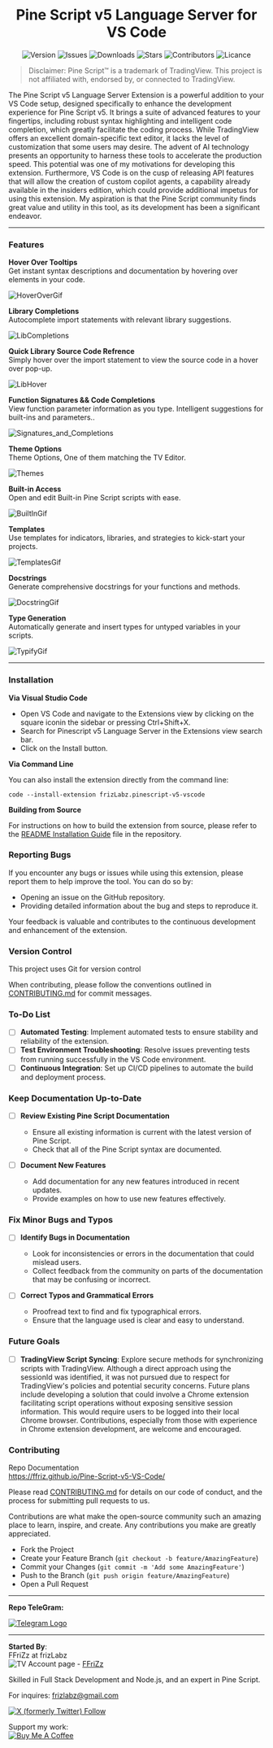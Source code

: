 
<h1 align="center">Pine Script v5 Language Server for VS Code</h1>

<p align="center">
  <a><img src="https://img.shields.io/github/package-json/v/FFriZ/Pine-Script-v5-VS-Code?color=green&style=flat-square" alt="Version"></a>
  <a><img src="https://img.shields.io/github/issues/FFriZ/Pine-Script-v5-VS-Code?style=flat-square" alt="Issues"></a>
  <a><img src="https://img.shields.io/visual-studio-marketplace/i/frizlabz.pinescript-v5-vscode?color=red&style=flat-square" alt="Downloads"></a>
  <a><img src="https://img.shields.io/github/stars/FFriZ/Pine-Script-v5-VS-Code?color=red&style=flat-square" alt="Stars"></a>
  <a><img src="https://img.shields.io/github/contributors/FFriZ/Pine-Script-v5-VS-Code?color=green&style=flat-square" alt="Contributors"></a>
  <a><img src="https://img.shields.io/github/license/FFriZ/Pine-Script-v5-VS-Code?style=flat-square" alt="Licance"></a>
</p>

> Disclaimer: Pine Script™ is a trademark of TradingView. This project is not affiliated with, endorsed by, or connected to TradingView.


The Pine Script v5 Language Server Extension is a powerful addition to your VS Code setup, designed specifically to enhance the development experience for Pine Script v5. It brings a suite of advanced features to your fingertips, including robust syntax highlighting and intelligent code completion, which greatly facilitate the coding process. While TradingView offers an excellent domain-specific text editor, it lacks the level of customization that some users may desire. The advent of AI technology presents an opportunity to harness these tools to accelerate the production speed. This potential was one of my motivations for developing this extension. Furthermore, VS Code is on the cusp of releasing API features that will allow the creation of custom copilot agents, a capability already available in the insiders edition, which could provide additional impetus for using this extension. My aspiration is that the Pine Script community finds great value and utility in this tool, as its development has been a significant endeavor.



***

### **Features**

**Hover Over Tooltips**  
Get instant syntax descriptions and documentation by hovering over elements in your code.  

![HoverOverGif](https://media.discordapp.net/attachments/1004112195707207683/1179807196897361940/HoverOverPinescript.gif?ex=657b2013&is=6568ab13&hm=f32d9ca8863d5d830252df7cebee16106c329c1bce7029eb5da9ccb451a96b66&=&width=757&height=279)

**Library Completions**  
Autocomplete import statements with relevant library suggestions.

![LibCompletions](https://cdn.discordapp.com/attachments/1004112195707207683/1181021260961034421/LibCompletion.gif?ex=657f8ac2&is=656d15c2&hm=a71b4eb7b5cc5d5408a186421623ff915431d1daee8d2e083a6328b12f92fbf2&)

**Quick Library Source Code Refrence**  
Simply hover over the import statement to view the source code in a hover over pop-up.

![LibHover](https://cdn.discordapp.com/attachments/1004112195707207683/1181022167878619197/LibHover.gif?ex=657f8b9b&is=656d169b&hm=07043670cb8462b34ff75f9e9141d43597733d59a885037f91080c444d78fa29&)

**Function Signatures && Code Completions**  
View function parameter information as you type. Intelligent suggestions for built-ins and parameters..

![Signatures_and_Completions](https://media.discordapp.net/attachments/1004112195707207683/1190801687527563345/signatureCompletions.gif?ex=65a31f7e&is=6590aa7e&hm=c61b886d7dae9175b5badf9f7bce3daced22d4587fa5b184c131693595706e1b&=&width=757&height=400)


**Theme Options**  
Theme Options, One of them matching the TV Editor.

![Themes](https://media.discordapp.net/attachments/1004112195707207683/1190800538338611333/pinethemes.gif?ex=65a31e6c&is=6590a96c&hm=d031eaf49673c4da4b4d4aa9a12d8deab596d8e17b395e90f730a76e204d3c6b&=&width=757&height=344)


**Built-in Access**  
Open and edit Built-in Pine Script scripts with ease.

![BuiltInGif](https://cdn.discordapp.com/attachments/1004112195707207683/1191840488773394582/buildinacess.gif?ex=65a6e6f3&is=659471f3&hm=60a0fed2f605dd535e0ec85a544962ffba617ad5c4de04910b3a324db2776a2c&)


**Templates**  
Use templates for indicators, libraries, and strategies to kick-start your projects.

![TemplatesGif](https://cdn.discordapp.com/attachments/1004112195707207683/1191840483220144138/templates.gif?ex=65a6e6f2&is=659471f2&hm=deb51d2989cfa145fcbb7d00a5ad71ff06d15e54ddf506191a9cdfe456e892fa&)

**Docstrings**  
Generate comprehensive docstrings for your functions and methods.  

![DocstringGif](https://cdn.discordapp.com/attachments/1004112195707207683/1179807196335317082/DocstringPinescript.gif?ex=657b2013&is=6568ab13&hm=b8af63f3cfcddcafb9af52a8d4c9123a34e8b41c277392eb860297a3278e5d58&)

**Type Generation**  
Automatically generate and insert types for untyped variables in your scripts.  

![TypifyGif](https://media.discordapp.net/attachments/1004112195707207683/1179807197451001856/TypifyPinescript.gif?ex=657b2013&is=6568ab13&hm=eb8256aa2ade68524f3a06c5dacb6e21c828466957c8e6f48c6746f0ede2d800&=&width=757&height=343)
***

### **Installation**
**Via Visual Studio Code**  
- Open VS Code and navigate to the Extensions view by clicking on the square iconin the sidebar or pressing Ctrl+Shift+X.
- Search for Pinescript v5 Language Server in the Extensions view search bar.
- Click on the Install button.

**Via Command Line**

You can also install the extension directly from the command line:
    
`code --install-extension frizLabz.pinescript-v5-vscode`

**Building from Source**

For instructions on how to build the extension from source, please refer to the [README Installation Guide](https://github.com/FFriZ/Pine-Script-v5-VS-Code/blob/main/README_INSTALLATION.md) file in the repository.


### **Reporting Bugs**
If you encounter any bugs or issues while using this extension, please report them to help improve the tool. You can do so by:

- Opening an issue on the GitHub repository.
- Providing detailed information about the bug and steps to reproduce it.  

Your feedback is valuable and contributes to the continuous development and enhancement of the extension.

### **Version Control**

This project uses Git for version control

When contributing, please follow the conventions outlined in [CONTRIBUTING.md](https://github.com/FFriZ/Pine-Script-v5-VS-Code/blob/main/CONTRIBUTING.md) for commit messages.


### **To-Do List**
 - [ ] **Automated Testing**: Implement automated tests to ensure stability and reliability of the extension.
 - [ ] **Test Environment Troubleshooting**: Resolve issues preventing tests from running successfully in the VS Code environment.
 - [ ] **Continuous Integration**: Set up CI/CD pipelines to automate the build and deployment process.

### Keep Documentation Up-to-Date
- [ ] **Review Existing Pine Script Documentation**
  - Ensure all existing information is current with the latest version of Pine Script.
  - Check that all of the Pine Script syntax are documented.

- [ ] **Document New Features**
  - Add documentation for any new features introduced in recent updates.
  - Provide examples on how to use new features effectively.

### **Fix Minor Bugs and Typos**
- [ ] **Identify Bugs in Documentation**
  - Look for inconsistencies or errors in the documentation that could mislead users.
  - Collect feedback from the community on parts of the documentation that may be confusing or incorrect.

- [ ] **Correct Typos and Grammatical Errors**
  - Proofread text to find and fix typographical errors.
  - Ensure that the language used is clear and easy to understand.

### **Future Goals**
 - [ ] **TradingView Script Syncing**: Explore secure methods for synchronizing scripts with TradingView. Although a direct approach using the sessionId was identified, it was not pursued due to respect for TradingView's policies and potential security concerns. Future plans include developing a solution that could involve a Chrome extension facilitating script operations without exposing sensitive session information. This would require users to be logged into their local Chrome browser. Contributions, especially from those with experience in Chrome extension development, are welcome and encouraged.


### **Contributing**

Repo Documentation  
https://ffriz.github.io/Pine-Script-v5-VS-Code/

Please read [CONTRIBUTING.md](https://github.com/FFriZ/Pine-Script-v5-VS-Code/blob/main/CONTRIBUTING.md) for details on our code of conduct, and the process for submitting pull requests to us.

Contributions are what make the open-source community such an amazing place to learn, inspire, and create. Any contributions you make are greatly appreciated.

- Fork the Project
- Create your Feature Branch (`git checkout -b feature/AmazingFeature`)
- Commit your Changes (`git commit -m 'Add some AmazingFeature'`)
- Push to the Branch (`git push origin feature/AmazingFeature`)
- Open a Pull Request


***

**Repo TeleGram:**  

[![Telegram Logo](https://upload.wikimedia.org/wikipedia/commons/thumb/8/83/Telegram_2019_Logo.svg/48px-Telegram_2019_Logo.svg.png)](https://t.me/+3HKDCjLZUL81MTQx)   

*** 
**Started By**:  
FFriZz at frizLabz  
![TV Account page](https://cdn.discordapp.com/attachments/1004112195707207683/1179837300834832465/TVIconMini.png?ex=657b3c1c&is=6568c71c&hm=a3f8114b4a35b85554cb61c9b2e43dc2a93616a09aa2380070ecfec4a9bcf393&) - [FFriZz](www.tradingview.com/u/FFriZz/#published-scripts)

Skilled in Full Stack Development and Node.js, and an expert in Pine Script.

For inquires: frizlabz@gmail.com

[![X (formerly Twitter) Follow](https://img.shields.io/twitter/follow/FrizLabz)](https://twitter.com/FrizLabz)

Support my work:  
[![Buy Me A Coffee](https://cdn.buymeacoffee.com/buttons/default-orange.png)](https://www.buymeacoffee.com/frizlabz)
